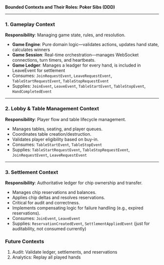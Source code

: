 **Bounded Contexts and Their Roles: Poker Sibs (DDD)**

---

### 1. Gameplay Context

**Responsibility**: Managing game state, rules, and resolution.

* **Game Engine**: Pure domain logic—validates actions, updates hand state, calculates winners
* **Game Session**: Real-time orchestration—manages WebSocket connections, turn timers, and heartbeats.
* **Game Ledger**: Manages a leadger for every hand, is included in LeaveEvent for settlement
* Consumes: `JoinRequestEvent`, `LeaveRequestEvent`, `TableStartRequestEvent`, `TableStopRequestEvent`
* Supplies: `JoinEvent`, `LeaveEvent`, `TableStartEvent`, `TableStopEvent`, `HandCompletedEvent`

---

### 2. Lobby & Table Management Context

**Responsibility**: Player flow and table lifecycle management.

* Manages tables, seating, and player queues.
* Coordinates table creation/destruction.
* Validates player eligibility based on buy-in.
* Consumes: `TableStartEvent`, `TableStopEvent`
* Supplies: `TableStartRequestEvent`, `TableStopRequestEvent`, `JoinRequestEvent`, `LeaveRequestEvent`

---

### 3. Settlement Context

**Responsibility**: Authoritative ledger for chip ownership and transfer.

* Manages chip reservations and balances.
* Applies chip deltas and resolves reservations.
* Critical for audit and correctness.
* Implements compensating logic for failure handling (e.g., expired reservations).
* Consumes: `JoinEvent`, `LeaveEvent`
* Supplies: `ReservationCreatedEvent`, `SettlementAppliedEvent` (just for auditability, not consumed currently)


### Future Contexts
1. Audit: Validate ledger, settlements, and reservations
2. Analytics: Replay all played hands
